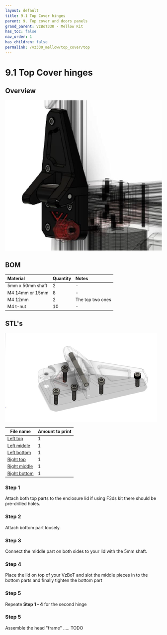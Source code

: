 ```yaml
---
layout: default
title: 9.1 Top Cover hinges
parent: 9. Top cover and doors panels
grand_parent: VzBoT330 - Mellow Kit
has_toc: false
nav_order: 1
has_children: false
permalink: /vz330_mellow/top_cover/top
---
```


# 9.1 Top Cover hinges

## Overview
![Overview](../../assets/images/manual/vz330_mellow/top_cover/top/overview.png)
<br>

## BOM

| Material        | Quantity          | Notes |
|:-------------|:------------------|:------|
| 5mm x 50mm shaft           | 2 | - |
| M4 14mm or 15mm | 8 | - |
| M4 12mm | 2 | The top two ones |
| M4 t-nut | 10 | - |

## STL's
![Detail](../../assets/images/manual/vz330_mellow/top_cover/top/details.png)
<br>

| File name | Amount to print |
|-----------|-----------------|
| <a href="https://github.com/VzBoT3D/VzBoT-Vz330/blob/master/Assemblies%20BOM%20and%20STL/enclosure/Top%20cover%20hinges%20with%20tensioner/STLs/Left%20top.stl" target="_blank">Left top</a> | 1 |
| <a href="https://github.com/VzBoT3D/VzBoT-Vz330/blob/master/Assemblies%20BOM%20and%20STL/enclosure/Top%20cover%20hinges%20with%20tensioner/STLs/Left%20middle.stl" target="_blank">Left middle</a> | 1 |
| <a href="https://github.com/VzBoT3D/VzBoT-Vz330/blob/master/Assemblies%20BOM%20and%20STL/enclosure/Top%20cover%20hinges%20with%20tensioner/STLs/Left%20bottom.stl" target="_blank">Left bottom</a> | 1 |
| <a href="https://github.com/VzBoT3D/VzBoT-Vz330/blob/master/Assemblies%20BOM%20and%20STL/enclosure/Top%20cover%20hinges%20with%20tensioner/STLs/Right%20top.stl" target="_blank">Right top</a> | 1 |
| <a href="https://github.com/VzBoT3D/VzBoT-Vz330/blob/master/Assemblies%20BOM%20and%20STL/enclosure/Top%20cover%20hinges%20with%20tensioner/STLs/Right%20middle.stl" target="_blank">Right middle</a> | 1 |
| <a href="https://github.com/VzBoT3D/VzBoT-Vz330/blob/master/Assemblies%20BOM%20and%20STL/enclosure/Top%20cover%20hinges%20with%20tensioner/STLs/Right%20bottom.stl" target="_blank">Right bottom</a> | 1 |

### Step 1
Attach both top parts to the enclosure lid if using F3ds kit there should be pre-drilled holes.

### Step 2
Attach bottom part loosely.

### Step 3
Connect the middle part on both sides to your lid with the 5mm shaft.

### Step 4
Place the lid on top of your VzBoT and slot the middle pieces in to the bottom parts and finally tighten the bottom part

### Step 5
Repeate **Step 1 - 4** for the second hinge

### Step 5
Assemble the head "frame" ..... TODO